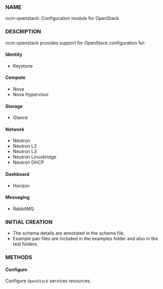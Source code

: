 
### NAME

ncm-openstack: Configuration module for OpenStack

### DESCRIPTION

ncm-openstack provides support for OpenStack configuration for:

#### Identity

- Keystone

#### Compute

- Nova
- Nova Hypervisor

#### Storage

- Glance

#### Network

- Neutron
- Neutron L2
- Neutron L3
- Neutron Linuxbridge
- Neutron DHCP

#### Dashboard

- Horizon

#### Messaging

- RabbitMQ

### INITIAL CREATION

- The schema details are annotated in the schema file.
- Example pan files are included in the examples folder and also in the test folders.

### METHODS

#### Configure

Configure `OpenStack` services resources.
